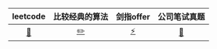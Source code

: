| leetcode | 比较经典的算法 |剑指offer|公司笔试真题|
| :---: | :----: | :---: | :----: |
| [:art:](#art-算法) | [:pencil2:](#pencil2-比较经典的算法) | [:zap:](#zap-剑指offer) | [:memo:](#memo-公司笔试真题) |
 